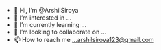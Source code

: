 - 👋 Hi, I’m @ArshilSiroya
- 👀 I’m interested in ...
- 🌱 I’m currently learning ...
- 💞️ I’m looking to collaborate on ...
- 📫 How to reach me ...arshilsiroya123@gmail.com

<!---
ArshilSiroya/ArshilSiroya is a ✨ special ✨ repository because its `README.md` (this file) appears on your GitHub profile.
You can click the Preview link to take a look at your changes.
--->
